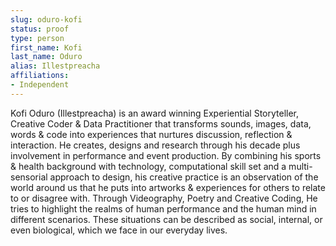 ```yaml
---
slug: oduro-kofi
status: proof
type: person
first_name: Kofi
last_name: Oduro
alias: Illestpreacha
affiliations:
- Independent
---
```


Kofi Oduro (Illestpreacha) is an award winning Experiential Storyteller, Creative Coder & Data
Practitioner that transforms sounds, images, data, words & code into experiences that nurtures
discussion, reflection & interaction. He creates, designs and research through his decade plus
involvement in performance and event production. By combining his sports & health
background with technology, computational skill set and a multi-sensorial approach to design,
his creative practice is an observation of the world around us that he puts into artworks &
experiences for others to relate to or disagree with. Through Videography, Poetry and Creative
Coding, He tries to highlight the realms of human performance and the human mind in different
scenarios. These situations can be described as social, internal, or even biological, which we
face in our everyday lives.
